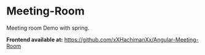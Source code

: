 # Meeting-Room
Meeting room Demo with spring.

**Frontend available at:** https://github.com/xXHachimanXx/Angular-Meeting-Room
